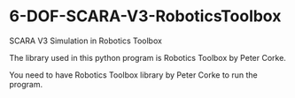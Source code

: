 # 6-DOF-SCARA-V3-RoboticsToolbox
 SCARA V3 Simulation in Robotics Toolbox

The library used in this python program is Robotics Toolbox by Peter Corke.

You need to have Robotics Toolbox library by Peter Corke to run the program.
